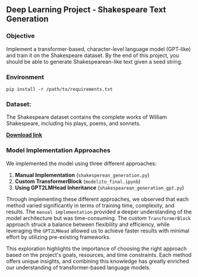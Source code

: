## Deep Learning Project - Shakespeare Text Generation

### **Objective**

Implement a transformer-based, character-level language model (GPT-like) and train it on the Shakespeare dataset. By the end of this project, you should be able to generate Shakespearean-like text given a seed string.

### **Environment**

```
pip install -r /path/to/requirements.txt

```

### **Dataset**:

The Shakespeare dataset contains the complete works of William Shakespeare, including his plays, poems, and sonnets.

[**Download link**](https://raw.githubusercontent.com/karpathy/char-rnn/master/data/tinyshakespeare/input.txt)

### Model Implementation Approaches

We implemented the model using three different approaches:

1. **Manual Implementation** (`shakesperean_generation.py`)
2. **Custom TransformerBlock** (`modelito_final.ipynb`)
3. **Using GPT2LMHead Inheritance** (`shakespearean_generation_gpt.py`)


Through implementing these different approaches, we observed that each method varied significantly in terms of training time, complexity, and results. The `manual implementation` provided a deeper understanding of the model architecture but was time-consuming. The custom `TransformerBlock` approach struck a balance between flexibility and efficiency, while leveraging the `GPT2LMHead` allowed us to achieve faster results with minimal effort by utilizing pre-existing frameworks.

This exploration highlights the importance of choosing the right approach based on the project's goals, resources, and time constraints. Each method offers unique insights, and combining this knowledge has greatly enriched our understanding of transformer-based language models.
